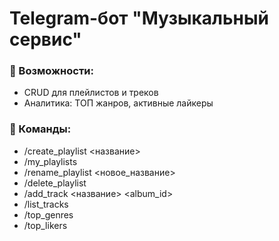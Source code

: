 # Telegram-бот "Музыкальный сервис"

### 📌 Возможности:
- CRUD для плейлистов и треков
- Аналитика: ТОП жанров, активные лайкеры

### 🚀 Команды:
- /create_playlist <название>
- /my_playlists
- /rename_playlist <id> <новое_название>
- /delete_playlist <id>
- /add_track <название> <album_id>
- /list_tracks
- /top_genres
- /top_likers
